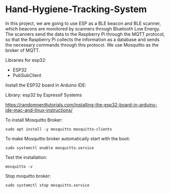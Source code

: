 # Hand-Hygiene-Tracking-System
In this project, we are going to use ESP as a BLE beacon and BLE scanner, which beacons are monitored by scanners through Bluetooth Low Energy.
The scanners send the data to the Raspberry Pi through the MQTT protocol, so that the Raspberry Pi collects the information as a database and sends the necessary commands through this protocol.
We use Mosquitto as the broker of MQTT.

Libraries for esp32:
- ESP32
- PubSubClient

Install the ESP32 board in Arduino IDE:

Library: esp32 by Espressif Systems

https://randomnerdtutorials.com/installing-the-esp32-board-in-arduino-ide-mac-and-linux-instructions/

To install Mosquitto Broker:

`sudo apt install -y mosquitto mosquitto-clients`

To make Mosquitto broker automatically start with the boot:

`sudo systemctl enable mosquitto.service`

Test the installation:

`mosquitto -v`

Stop moquitto broker:

`sudo systemctl stop mosquitto.service`
